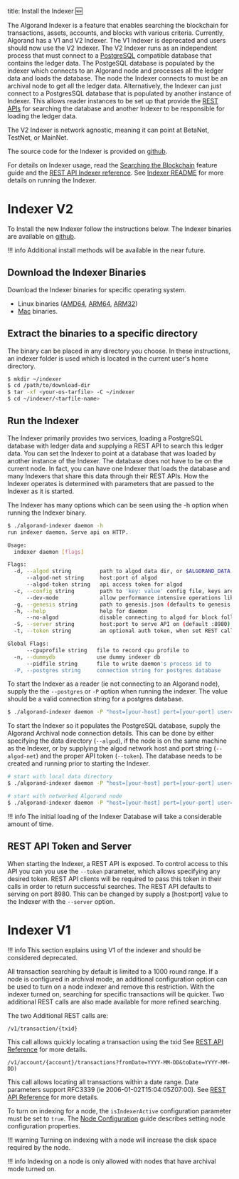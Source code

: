 title: Install the Indexer 🆕

The Algorand Indexer is a feature that enables searching the blockchain for transactions, assets, accounts, and blocks with various criteria. Currently, Algorand has a V1 and V2 Indexer. The V1 Indexer is deprecated and users should now use the V2 Indexer. The V2 Indexer runs as an independent process that must connect to a [PostgreSQL](https://www.postgresql.org/) compatible database that contains the ledger data. The PostgeSQL database is populated by the indexer which connects to an Algorand node and processes all the ledger data and loads the database. The node the Indexer connects to must be an archival node to get all the ledger data. Alternatively, the Indexer can just connect to a PostgresSQL database that is populated by another instance of Indexer. This allows reader instances to be set up that provide the [REST APIs](../../reference/rest-apis/indexer.md) for searching the database and another Indexer to be responsible for loading the ledger data.


The V2 Indexer is network agnostic, meaning it can point at BetaNet, TestNet, or MainNet. 

The source code for the Indexer is provided on [github](https://github.com/algorand/indexer).

For details on Indexer usage, read the [Searching the Blockchain](../../features/indexer.md) feature guide and the [REST API Indexer reference](../../reference/rest-apis/indexer.md). See [Indexer README](https://github.com/algorand/indexer) for more details on running the Indexer.

# Indexer V2
To Install the new Indexer follow the instructions below. The Indexer binaries are available on [github](https://github.com/algorand/indexer/releases).

!!! info
    Additional install methods will be available in the near future.

## Download the Indexer Binaries
Download the Indexer binaries for specific operating system.

* Linux binaries ([AMD64](https://github.com/algorand/indexer/releases/download/2.0.0/algorand-indexer_linux_arm64_2.0.0.tar.bz2), [ARM64](https://github.com/algorand/indexer/releases/download/2.0.0/algorand-indexer_linux_arm64_2.0.0.tar.bz2), [ARM32](https://github.com/algorand/indexer/releases/download/2.0.0/algorand-indexer_linux_arm_2.0.0.tar.bz2))
* [Mac](https://github.com/algorand/indexer/releases/download/2.0.0/algorand-indexer_darwin_amd64_2.0.0.tar.bz2) binaries.
  
## Extract the binaries to a specific directory
The binary can be placed in any directory you choose. In these instructions, an indexer folder is used which is located in the current user's home directory.

```bash
$ mkdir ~/indexer
$ cd /path/to/download-dir
$ tar -xf <your-os-tarfile> -C ~/indexer
$ cd ~/indexer/<tarfile-name>
```

## Run the Indexer
The Indexer primarily provides two services, loading a PostgreSQL database with ledger data and supplying a REST API to search this ledger data. You can set the Indexer to point at a database that was loaded by another instance of the Indexer. The database does not have to be on the current node. In fact, you can have one Indexer that loads the database and many Indexers that share this data through their REST APIs. How the Indexer operates is determined with parameters that are passed to the Indexer as it is started.

The Indexer has many options which can be seen using the -h option when running the Indexer binary.

```bash
$ ./algorand-indexer daemon -h
run indexer daemon. Serve api on HTTP.

Usage:
  indexer daemon [flags]

Flags:
  -d, --algod string         path to algod data dir, or $ALGORAND_DATA
      --algod-net string     host:port of algod
      --algod-token string   api access token for algod
  -c, --config string        path to 'key: value' config file, keys are same as command line options
      --dev-mode             allow performance intensive operations like searching for accounts at a particular round
  -g, --genesis string       path to genesis.json (defaults to genesis.json in algod data dir if that was set)
  -h, --help                 help for daemon
      --no-algod             disable connecting to algod for block following
  -S, --server string        host:port to serve API on (default :8980) (default ":8980")
  -t, --token string         an optional auth token, when set REST calls must use this token in a bearer format, or in a 'X-Indexer-API-Token' header

Global Flags:
      --cpuprofile string   file to record cpu profile to
  -n, --dummydb             use dummy indexer db
      --pidfile string      file to write daemon's process id to
  -P, --postgres string     connection string for postgres database
```

To start the Indexer as a reader (ie not connecting to an Algorand node), supply the the `--postgres` or `-P` option when running the indexer. The value should be a valid connection string for a postgres database.

```bash
$ ./algorand-indexer daemon -P "host=[your-host] port=[your-port] user=[uname] password=[password] dbname=[ledgerdb] sslmode=disable"  --no-algod
```

To start the Indexer so it populates the PostgreSQL database, supply the Algorand Archival node connection details. This can be done by either specifying the data directory (`--algod`), if the node is on the same machine as the Indexer, or by supplying the algod network host and port string (`--algod-net`) and the proper API token (`--token`). The database needs to be created and running prior to starting the Indexer.

```bash
# start with local data directory
$ ./algorand-indexer daemon -P "host=[your-host] port=[your-port] user=[uname] password=[password] dbname=[ledgerdb] sslmode=disable" --algod=~/node/data

# start with networked Algorand node
$ ./algorand-indexer daemon -P "host=[your-host] port=[your-port] user=[uname] password=[password] dbname=[ledgerdb] sslmode=disable" --algod-net="http://[your-host]:[your-port]" ---algod-token="[your-api-token]

```

!!! info
    The initial loading of the Indexer Database will take a considerable amount of time.


## REST API Token and Server
When starting the Indexer, a REST API is exposed. To control access to this API you can you use the `--token` parameter, which allows specifying any desired token. REST API clients will be required to pass this token in their calls in order to return successful searches. The REST API defaults to serving on port 8980. This can be changed by supply a [host:port] value to the Indexer with the `--server` option.

# Indexer V1

!!! info
     This section explains using V1 of the indexer and should be considered deprecated.

All transaction searching by default is limited to a 1000 round range. If a node is configured in archival mode, an additional configuration option can be used to turn on a node indexer and remove this restriction. With the indexer turned on, searching for specific transactions will be quicker. Two additional REST calls are also made available for more refined searching. 

The two Additional REST calls are:

```
/v1/transaction/{txid}
```
This call allows quickly locating a transaction using the txid
See [REST API Reference](../../reference/rest-apis/algod/v1.md#get-v1transactiontxid) for more details.

```
/v1/account/{account}/transactions?fromDate=YYYY-MM-DD&toDate=YYYY-MM-DD) 
```

This call allows locating all transactions within a date range. Date parameters support RFC3339 (ie 2006-01-02T15:04:05Z07:00).
See [REST API Reference](../../reference/rest-apis/algod/v1.md#get-v1accountaddresstransactions) for more details.

To turn on indexing for a node, the `isIndexerActive` configuration parameter must be set to `true`. The [Node Configuration](../../reference/node/config.md) guide describes setting node configuration properties.

!!! warning
     Turning on indexing with a node will increase the disk space required by the node.

!!! info
    Indexing on a node is only allowed with nodes that have archival mode turned on.
